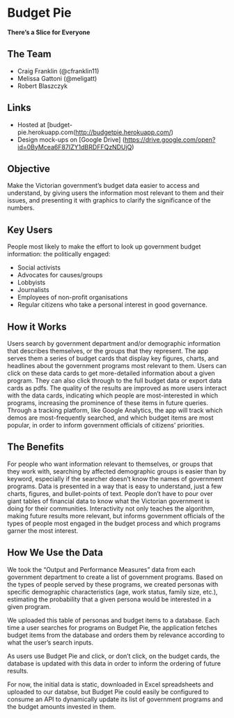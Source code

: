 # Budget Pie

**There’s a Slice for Everyone**

## The Team
- Craig Franklin (@cfranklin11)
- Melissa Gattoni (@meligatt)
- Robert Blaszczyk

## Links
- Hosted at [budget-pie.herokuapp.com(http://budgetpie.herokuapp.com/)
- Design mock-ups on [Google Drive] (https://drive.google.com/open?id=0ByMcea6F87IZY1dBRDFFQzNDUjQ)

## Objective

Make the Victorian government’s budget data easier to access and understand, by giving users the information most relevant to them and their issues, and presenting it with graphics to clarify the significance of the numbers.

## Key Users

People most likely to make the effort to look up government budget information: the politically engaged:
- Social activists
- Advocates for causes/groups
- Lobbyists
- Journalists
- Employees of non-profit organisations
- Regular citizens who take a personal interest in good governance.

## How it Works

Users search by government department and/or demographic information that describes themselves, or the groups that they represent.
The app serves them a series of budget cards that display key figures, charts, and headlines about the government programs most relevant to them.
Users can click on these data cards to get more-detailed information about a given program. They can also click through to the full budget data or export data cards as pdfs.
The quality of the results are improved as more users interact with the data cards, indicating which people are most-interested in which programs, increasing the prominence of these items in future queries. 
Through a tracking platform, like Google Analytics, the app will track which demos are most-frequently searched, and which budget items are most popular, in order to inform government officials of citizens’ priorities.

## The Benefits

For people who want information relevant to themselves, or groups that they work with, searching by affected demographic groups is easier than by keyword, especially if the searcher doesn’t know the names of government programs.
Data is presented in a way that is easy to understand, just a few charts, figures, and bullet-points of text. People don’t have to pour over giant tables of financial data to know what the Victorian government is doing for their communities.
Interactivity not only teaches the algorithm, making future results more relevant, but informs government officials of the types of people most engaged in the budget process and which programs garner the most interest.

## How We Use the Data

We took the “Output and Performance Measures” data from each government department to create a list of government programs. Based on the types of people served by these programs, we created personas with specific demographic characteristics (age, work status, family size, etc.), estimating the probability that a given persona would be interested in a given program.

We uploaded this table of personas and budget items to a database. Each time a user searches for programs on Budget Pie, the application fetches budget items from the database and orders them by relevance according to what the user’s search inputs.

As users use Budget Pie and click, or don’t click, on the budget cards, the database is updated with this data in order to inform the ordering of future results.

For now, the initial data is static, downloaded in Excel spreadsheets and uploaded to our databse, but Budget Pie could easily be configured to consume an API to dynamically update its list of government programs and the budget amounts invested in them.
